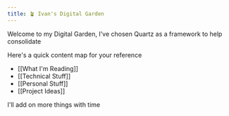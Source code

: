 ```yaml
---
title: 🪴 Ivan's Digital Garden
---
```


Welcome to my Digital Garden, I've chosen Quartz as a framework to help consolidate 


Here's a quick content map for your reference

- [[What I'm Reading]]
- [[Technical Stuff]]
- [[Personal Stuff]]
- [[Project Ideas]]

I'll add on more things with time




